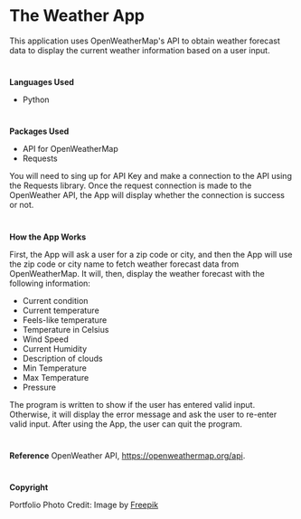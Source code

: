 # The Weather App

This application uses OpenWeatherMap's API to obtain weather forecast data to display the current weather information based on a user input.

#
**Languages Used**

- Python

#
**Packages Used**

- API for OpenWeatherMap
- Requests

You will need to sing up for API Key and make a connection to the API using the Requests library. Once the request connection is made to the OpenWeather API, the App will display whether the connection is success or not.

#
**How the App Works**

First, the App will ask a user for a zip code or city, and then the App will use the zip code or city name to fetch weather forecast data from OpenWeatherMap. It will, then, display the weather forecast with the following information:

- Current condition
- Current temperature
- Feels-like temperature
- Temperature in Celsius
- Wind Speed
- Current Humidity
- Description of clouds
- Min Temperature
- Max Temperature
- Pressure

The program is written to show if the user has entered valid input. Otherwise, it will display the error message and ask the user to re-enter valid input. After using the App, the user can quit the program.

#
**Reference**
OpenWeather API, https://openweathermap.org/api.

#
**Copyright**

Portfolio Photo Credit: Image by <a href="https://www.freepik.com/free-vector/travel-booking-app-screens_9461444.htm#query=weather%20app&position=49&from_view=keyword&track=ais">Freepik</a>
